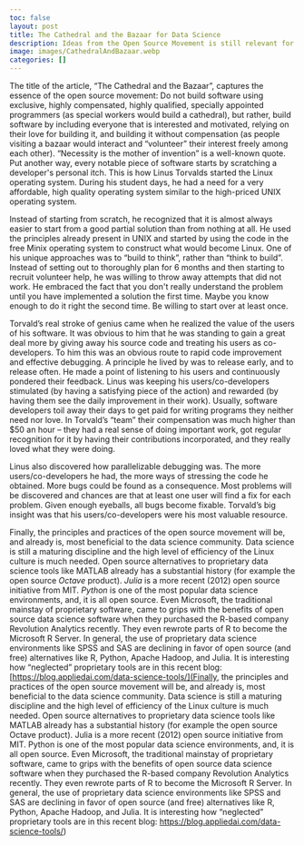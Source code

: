 ```yaml
---
toc: false
layout: post
title: The Cathedral and the Bazaar for Data Science
description: Ideas from the Open Source Movement is still relevant for Data Science.
image: images/CathedralAndBazaar.webp
categories: []
---
```


The title of the article, “The Cathedral and the Bazaar”, captures the essence of the open source movement: Do not build software using exclusive, highly compensated, highly qualified, specially appointed programmers (as special workers would build a cathedral), but rather, build software by including everyone that is interested and motivated, relying on their love for building it, and building it without compensation (as people visiting a bazaar would interact and “volunteer” their interest freely among each other). “Necessity is the mother of invention” is a well-known quote. Put another way, every notable piece of software starts by scratching a developer's personal itch. This is how Linus Torvalds started the Linux operating system. During his student days, he had a need for a very affordable, high quality operating system similar to the high-priced UNIX operating system. 

Instead of starting from scratch, he recognized that it is almost always easier to start from a good partial solution than from nothing at all. He used the principles already present in UNIX and started by using the code in the free Minix operating system to construct what would become Linux. One of his unique approaches was to “build to think”, rather than “think to build”. Instead of setting out to thoroughly plan for 6 months and then starting to recruit volunteer help, he was willing to throw away attempts that did not work. He embraced the fact that you don't really understand the problem until you have implemented a solution the first time. Maybe you know enough to do it right the second time. Be willing to start over at least once.

Torvald’s real stroke of genius came when he realized the value of the users of his software. It was obvious to him that he was standing to gain a great deal more by giving away his source code and treating his users as co-developers. To him this was an obvious route to rapid code improvement and effective debugging. A principle he lived by was to release early, and to release often. He made a point of listening to his users and continuously pondered their feedback. Linus was keeping his users/co-developers stimulated (by having a satisfying piece of the action) and rewarded (by having them see the daily improvement in their work). Usually, software developers toil away their days to get paid for writing programs they neither need nor love. In Torvald’s “team” their compensation was much higher than $50 an hour – they had a real sense of doing important work, got regular recognition for it by having their contributions incorporated, and they really loved what they were doing.

Linus also discovered how parallelizable debugging was. The more users/co-developers he had, the more ways of stressing the code he obtained. More bugs could be found as a consequence. Most problems will be discovered and chances are that at least one user will find a fix for each problem. Given enough eyeballs, all bugs become fixable. Torvald’s big insight was that his users/co-developers were his most valuable resource.

Finally, the principles and practices of the open source movement will be, and already is, most beneficial to the data science community. Data science is still a maturing discipline and the high level of efficiency of the Linux culture is much needed. Open source alternatives to proprietary data science tools like MATLAB already has a substantial history (for example the open source *Octave* product). *Julia* is a more recent (2012) open source initiative from MIT. *Python* is one of the most popular data science environments, and, it is all open source. Even Microsoft, the traditional mainstay of proprietary software, came to grips with the benefits of open source data science software when they purchased the R-based company Revolution Analytics recently. They even rewrote parts of R to become the Microsoft R Server. In general, the use of proprietary data science environments like SPSS and SAS are declining in favor of open source (and free) alternatives like R, Python, Apache Hadoop, and Julia. It is interesting how “neglected” proprietary tools are in this recent blog: [https://blog.appliedai.com/data-science-tools/](Finally, the principles and practices of the open source movement will be, and already is, most beneficial to the data science community. Data science is still a maturing discipline and the high level of efficiency of the Linux culture is much needed. Open source alternatives to proprietary data science tools like MATLAB already has a substantial history (for example the open source Octave product). Julia is a more recent (2012) open source initiative from MIT. Python is one of the most popular data science environments, and, it is all open source. Even Microsoft, the traditional mainstay of proprietary software, came to grips with the benefits of open source data science software when they purchased the R-based company Revolution Analytics recently. They even rewrote parts of R to become the Microsoft R Server. In general, the use of proprietary data science environments like SPSS and SAS are declining in favor of open source (and free) alternatives like R, Python, Apache Hadoop, and Julia. It is interesting how “neglected” proprietary tools are in this recent blog: https://blog.appliedai.com/data-science-tools/)
